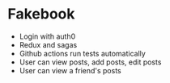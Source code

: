 # Fakebook
- Login with auth0
- Redux and sagas
- Github actions run tests automatically 
- User can view posts, add posts, edit posts
- User can view a friend's posts
